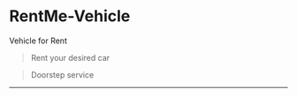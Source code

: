 # RentMe-Vehicle

Vehicle for Rent
> Rent your desired car

> Doorstep service

----------------------------------------------
